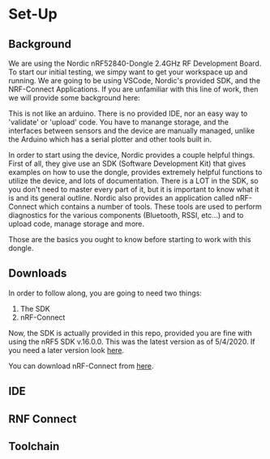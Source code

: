 # Set-Up 
## Background
We are using the Nordic nRF52840-Dongle 2.4GHz RF Development Board. To start our initial testing, we simpy want to get your workspace up and running. We are going to be using VSCode, Nordic's provided SDK, and the NRF-Connect Applications. If you are unfamiliar with this line of work, then we will provide some background here:

This is not like an arduino. There is no provided IDE, nor an easy way to 'validate' or 'upload' code. You have to manange storage, and the interfaces between sensors and the device are manually managed, unlike the Arduino which has a serial plotter and other tools built in. 

In order to start using the device, Nordic provides a couple helpful things. 
First of all, they give use an SDK (Software Development Kit) that gives examples on how to use the dongle, provides extremely helpful functions to utilize the device, and lots of documentation. There is a LOT in the SDK, so you don't need to master every part of it, but it is important to know what it is and its general outline. 
Nordic also provides an application called nRF-Connect which contains a number of tools. These tools are used to perform diagnostics for the various components (Bluetooth, RSSI, etc...) and to upload code, manage storage and more.

Those are the basics you ought to know before starting to work with this dongle. 
## Downloads
In order to follow along, you are going to need two things:

1) The SDK
2) nRF-Connect

Now, the SDK is actually provided in this repo, provided you are fine with using the nRF5 SDK v.16.0.0. This was the latest version as of 5/4/2020. If you need a later version look [here](https://www.nordicsemi.com/Software-and-Tools/Software/nRF5-SDK).

You can download nRF-Connect from [here](https://www.nordicsemi.com/Software-and-tools/Development-Tools/nRF-Connect-for-desktop).
## IDE
## RNF Connect
## Toolchain
